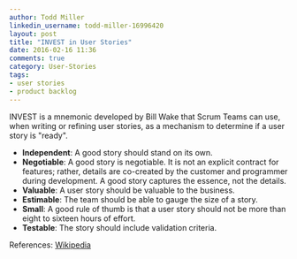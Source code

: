 ```yaml
---
author: Todd Miller
linkedin_username: todd-miller-16996420
layout: post
title: "INVEST in User Stories"
date: 2016-02-16 11:36
comments: true
category: User-Stories
tags:
- user stories
- product backlog
---
```


INVEST is a mnemonic developed by Bill Wake that Scrum Teams can use, when writing or refining user stories, as a mechanism
to determine if a user story is "ready".

+ **Independent**: A good story should stand on its own.
+ **Negotiable**: A good story is negotiable. It is not an explicit contract for features; rather, details are co-created by the customer and programmer during development. A good story captures the essence, not the details.
+ **Valuable**: A user story should be valuable to the business.
+ **Estimable**: The team should be able to gauge the size of a story.
+ **Small**: A good rule of thumb is that a user story should not be more than eight to sixteen hours of effort.
+ **Testable**: The story should include validation criteria.

References:
[Wikipedia](https://en.wikipedia.org/wiki/INVEST_(mnemonic))
